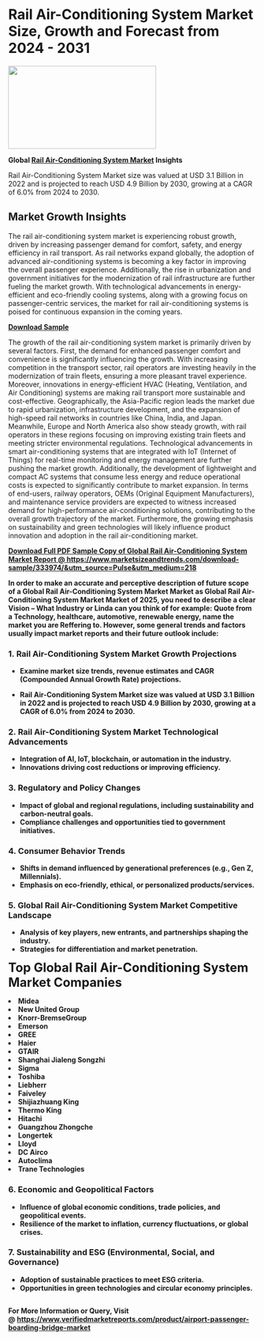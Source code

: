 <H1>Rail Air-Conditioning System Market Size, Growth and Forecast from 2024 - 2031</H1><img class="aligncenter size-medium wp-image-584254" src="https://thirdeyenews.in/wp-content/uploads/2024/09/Global-Market-Research-300x168.jpeg" alt="" width="300" height="168" /><p><strong>Global&nbsp;<a href="https://www.marketsizeandtrends.com/download-sample/333974/&amp;utm_source=Pulse&amp;utm_medium=218">Rail Air-Conditioning System Market</a> Insights</strong></p><p>Rail Air-Conditioning System Market size was valued at USD 3.1 Billion in 2022 and is projected to reach USD 4.9 Billion by 2030, growing at a CAGR of 6.0% from 2024 to 2030.</p><p><h2>Market Growth Insights</h2> <p>The rail air-conditioning system market is experiencing robust growth, driven by increasing passenger demand for comfort, safety, and energy efficiency in rail transport. As rail networks expand globally, the adoption of advanced air-conditioning systems is becoming a key factor in improving the overall passenger experience. Additionally, the rise in urbanization and government initiatives for the modernization of rail infrastructure are further fueling the market growth. With technological advancements in energy-efficient and eco-friendly cooling systems, along with a growing focus on passenger-centric services, the market for rail air-conditioning systems is poised for continuous expansion in the coming years.</p> <p><strong><a href="#">Download Sample</a></strong></p> <p>The growth of the rail air-conditioning system market is primarily driven by several factors. First, the demand for enhanced passenger comfort and convenience is significantly influencing the growth. With increasing competition in the transport sector, rail operators are investing heavily in the modernization of train fleets, ensuring a more pleasant travel experience. Moreover, innovations in energy-efficient HVAC (Heating, Ventilation, and Air Conditioning) systems are making rail transport more sustainable and cost-effective. Geographically, the Asia-Pacific region leads the market due to rapid urbanization, infrastructure development, and the expansion of high-speed rail networks in countries like China, India, and Japan. Meanwhile, Europe and North America also show steady growth, with rail operators in these regions focusing on improving existing train fleets and meeting stricter environmental regulations. Technological advancements in smart air-conditioning systems that are integrated with IoT (Internet of Things) for real-time monitoring and energy management are further pushing the market growth. Additionally, the development of lightweight and compact AC systems that consume less energy and reduce operational costs is expected to significantly contribute to market expansion. In terms of end-users, railway operators, OEMs (Original Equipment Manufacturers), and maintenance service providers are expected to witness increased demand for high-performance air-conditioning solutions, contributing to the overall growth trajectory of the market. Furthermore, the growing emphasis on sustainability and green technologies will likely influence product innovation and adoption in the rail air-conditioning market. <p><strong><a href="#"></p><p><span class=""><strong>Download Full PDF Sample Copy of Global Rail Air-Conditioning System Market Report</strong> @ <a href="https://www.marketsizeandtrends.com/download-sample/333974/&amp;utm_source=Pulse&amp;utm_medium=218" target="_blank">https://www.marketsizeandtrends.com/download-sample/333974/&amp;utm_source=Pulse&amp;utm_medium=218</a></span></p><p>In order to make an accurate and perceptive description of future scope of a Global&nbsp;Rail Air-Conditioning System Market Market as Global&nbsp;Rail Air-Conditioning System Market Market of 2025, you need to describe a clear Vision &ndash; What Industry or Linda can you think of for example: Quote from a Technology, healthcare, automotive, renewable energy, name the market you are Reffering to. However, some general trends and factors usually impact market reports and their future outlook include:</p><h3>1.&nbsp;<strong>Rail Air-Conditioning System Market Growth Projections</strong></h3><ul><li>Examine market size trends, revenue estimates and CAGR (Compounded Annual Growth Rate) projections.</li><li><p>Rail Air-Conditioning System Market size was valued at USD 3.1 Billion in 2022 and is projected to reach USD 4.9 Billion by 2030, growing at a CAGR of 6.0% from 2024 to 2030.</p></li></ul><h3>2.&nbsp;<strong>Rail Air-Conditioning System Market Technological Advancements</strong></h3><ul><li>Integration of AI, IoT, blockchain, or automation in the industry.</li><li>Innovations driving cost reductions or improving efficiency.</li></ul><h3>3.&nbsp;<strong>Regulatory and Policy Changes</strong></h3><ul><li>Impact of global and regional regulations, including sustainability and carbon-neutral goals.</li><li>Compliance challenges and opportunities tied to government initiatives.</li></ul><h3>4.&nbsp;<strong>Consumer Behavior Trends</strong></h3><ul><li>Shifts in demand influenced by generational preferences (e.g., Gen Z, Millennials).</li><li>Emphasis on eco-friendly, ethical, or personalized products/services.</li></ul><h3>5.&nbsp;<strong>Global Rail Air-Conditioning System Market Competitive Landscape</strong></h3><ul><li>Analysis of key players, new entrants, and partnerships shaping the industry.</li><li>Strategies for differentiation and market penetration.</li></ul><p data-pm-slice="1 1 []"><span style="color: inherit; font-family: inherit; font-size: 25px;">Top Global Rail Air-Conditioning System Market Companies</span></p><div class="" data-test-id=""><p><li>Midea</li><li> New United Group</li><li> Knorr-BremseGroup</li><li> Emerson</li><li> GREE</li><li> Haier</li><li> GTAIR</li><li> Shanghai Jialeng Songzhi</li><li> Sigma</li><li> Toshiba</li><li> Liebherr</li><li> Faiveley</li><li> Shijiazhuang King</li><li> Thermo King</li><li> Hitachi</li><li> Guangzhou Zhongche</li><li> Longertek</li><li> Lloyd</li><li> DC Airco</li><li> Autoclima</li><li> Trane Technologies</li></p></div><h3>6.&nbsp;<strong>Economic and Geopolitical Factors</strong></h3><ul><li>Influence of global economic conditions, trade policies, and geopolitical events.</li><li>Resilience of the market to inflation, currency fluctuations, or global crises.</li></ul><h3>7.&nbsp;<strong>Sustainability and ESG (Environmental, Social, and Governance)</strong></h3><ul><li>Adoption of sustainable practices to meet ESG criteria.</li><li>Opportunities in green technologies and circular economy principles.</li></ul><h2><strong style="font-size: 14px;">For More Information or Query, Visit @&nbsp;</strong><a style="background-color: #ffffff; font-size: 14px;" href="https://www.marketsizeandtrends.com/report/rail-air-conditioning-system-market/" target="_blank">https://www.verifiedmarketreports.com/product/airport-passenger-boarding-bridge-market</a></h2>
